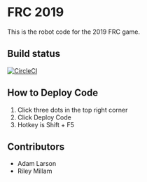 # FRC 2019

This is the robot code for the 2019 FRC game.

## Build status
[![CircleCI](https://circleci.com/gh/team6022/FRC-2019.svg?style=svg)](https://circleci.com/gh/team6022/FRC-2019)


## How to Deploy Code
1. Click three dots in the top right corner
2. Click Deploy Code
3. Hotkey is Shift + F5
## Contributors
 - Adam Larson
 - Riley Millam